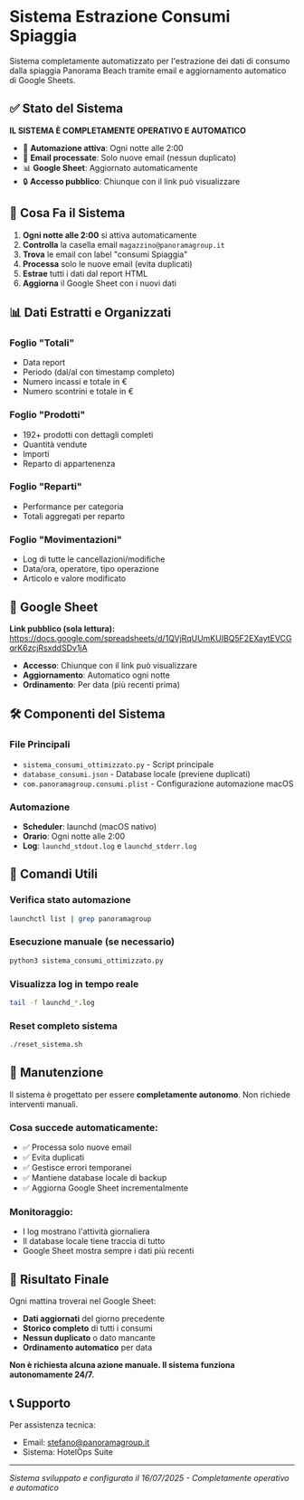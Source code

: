 # Sistema Estrazione Consumi Spiaggia

Sistema completamente automatizzato per l'estrazione dei dati di consumo dalla spiaggia Panorama Beach tramite email e aggiornamento automatico di Google Sheets.

## ✅ Stato del Sistema

**IL SISTEMA È COMPLETAMENTE OPERATIVO E AUTOMATICO**

- 🤖 **Automazione attiva**: Ogni notte alle 2:00
- 📧 **Email processate**: Solo nuove email (nessun duplicato)
- 📊 **Google Sheet**: Aggiornato automaticamente
- 🔒 **Accesso pubblico**: Chiunque con il link può visualizzare

## 🚀 Cosa Fa il Sistema

1. **Ogni notte alle 2:00** si attiva automaticamente
2. **Controlla** la casella email `magazzino@panoramagroup.it`
3. **Trova** le email con label "consumi Spiaggia"
4. **Processa** solo le nuove email (evita duplicati)
5. **Estrae** tutti i dati dal report HTML
6. **Aggiorna** il Google Sheet con i nuovi dati

## 📊 Dati Estratti e Organizzati

### Foglio "Totali"
- Data report
- Periodo (dal/al con timestamp completo)
- Numero incassi e totale in €
- Numero scontrini e totale in €

### Foglio "Prodotti" 
- 192+ prodotti con dettagli completi
- Quantità vendute
- Importi
- Reparto di appartenenza

### Foglio "Reparti"
- Performance per categoria
- Totali aggregati per reparto

### Foglio "Movimentazioni"
- Log di tutte le cancellazioni/modifiche
- Data/ora, operatore, tipo operazione
- Articolo e valore modificato

## 🔗 Google Sheet

**Link pubblico (sola lettura):**
https://docs.google.com/spreadsheets/d/1QVjRqUUmKUIBQ5F2EXaytEVCGqrK6zcjRsxddSDv1jA

- **Accesso**: Chiunque con il link può visualizzare
- **Aggiornamento**: Automatico ogni notte
- **Ordinamento**: Per data (più recenti prima)

## 🛠️ Componenti del Sistema

### File Principali
- `sistema_consumi_ottimizzato.py` - Script principale
- `database_consumi.json` - Database locale (previene duplicati)
- `com.panoramagroup.consumi.plist` - Configurazione automazione macOS

### Automazione
- **Scheduler**: launchd (macOS nativo)
- **Orario**: Ogni notte alle 2:00
- **Log**: `launchd_stdout.log` e `launchd_stderr.log`

## 📌 Comandi Utili

### Verifica stato automazione
```bash
launchctl list | grep panoramagroup
```

### Esecuzione manuale (se necessario)
```bash
python3 sistema_consumi_ottimizzato.py
```

### Visualizza log in tempo reale
```bash
tail -f launchd_*.log
```

### Reset completo sistema
```bash
./reset_sistema.sh
```

## 🔧 Manutenzione

Il sistema è progettato per essere **completamente autonomo**. Non richiede interventi manuali.

### Cosa succede automaticamente:
- ✅ Processa solo nuove email
- ✅ Evita duplicati
- ✅ Gestisce errori temporanei
- ✅ Mantiene database locale di backup
- ✅ Aggiorna Google Sheet incrementalmente

### Monitoraggio:
- I log mostrano l'attività giornaliera
- Il database locale tiene traccia di tutto
- Google Sheet mostra sempre i dati più recenti

## 🎯 Risultato Finale

Ogni mattina troverai nel Google Sheet:
- **Dati aggiornati** del giorno precedente
- **Storico completo** di tutti i consumi
- **Nessun duplicato** o dato mancante
- **Ordinamento automatico** per data

**Non è richiesta alcuna azione manuale. Il sistema funziona autonomamente 24/7.**

## 📞 Supporto

Per assistenza tecnica:
- Email: stefano@panoramagroup.it
- Sistema: HotelOps Suite

---

*Sistema sviluppato e configurato il 16/07/2025 - Completamente operativo e automatico*